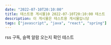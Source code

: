 ```yaml
---
date: "2022-07-10T20:10:00"
title: 테스트용 게시물10 2022-07-10T20:10:00 테스트
description: 이 게시물은 테스트용 게시물입니당
tags: ["javascript", "java", "react", "spring"]
---
```


rss 구독, 슬랙 알람 오는지 확인 테스트
